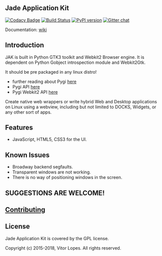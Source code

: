 ## Jade Application Kit

[![Codacy Badge](https://api.codacy.com/project/badge/Grade/c79991176d484d50960a36007749b6a6)](https://www.codacy.com/app/codesardine/Jade-Application-Kit?utm_source=github.com&amp;utm_medium=referral&amp;utm_content=codesardine/Jade-Application-Kit&amp;utm_campaign=Badge_Grade)
[![Build Status](https://travis-ci.org/codesardine/Jade-Application-Kit.svg?branch=master)](https://travis-ci.org/codesardine/Jade-Application-Kit)
[![PyPI version](https://badge.fury.io/py/Jade-Application-Kit.svg)](https://badge.fury.io/py/Jade-Application-Kit)
[![Gitter chat](https://badges.gitter.im/gitterHQ/gitter.png)](https://gitter.im/JustAnotherDesktopEnviroment/Lobby)

Documentation: [wiki](https://github.com/codesardine/Jade-Application-Kit/wiki)

## Introduction

 JAK is built in Python GTK3 toolkit and Webkit2 Browser engine.
 It is dependent on Python Gobject introspection module and Webkit2Gtk.
 
 It should be pre packaged in any linux distro!
  * further reading about Pygi [here](https://wiki.gnome.org/Projects/PyGObject)
  * Pygi API [here](https://lazka.github.io/pgi-docs/)
  * Pygi Webkit2 API [here](https://lazka.github.io/pgi-docs/#WebKit2-4.0)
  
Create native web wrappers or write hybrid Web and Desktop applications on Linux using a webview, including but not limited to DOCKS, Widgets, or any other sort of apps.

## Features
 * JavaScript, HTML5, CSS3 for the UI.
 
## Known Issues
 * Broadway backend segfaults.
 * Transparent windows are not working.
 * There is no way of positioning windows in the screen.
 
## SUGGESTIONS ARE WELCOME!
## [Contributing](https://github.com/codesardine/Jade-Application-Kit/blob/master/contributing.md)

## License
Jade Application Kit is covered by the GPL license.

Copyright (c) 2015-2018, Vitor Lopes. All rights reserved.

